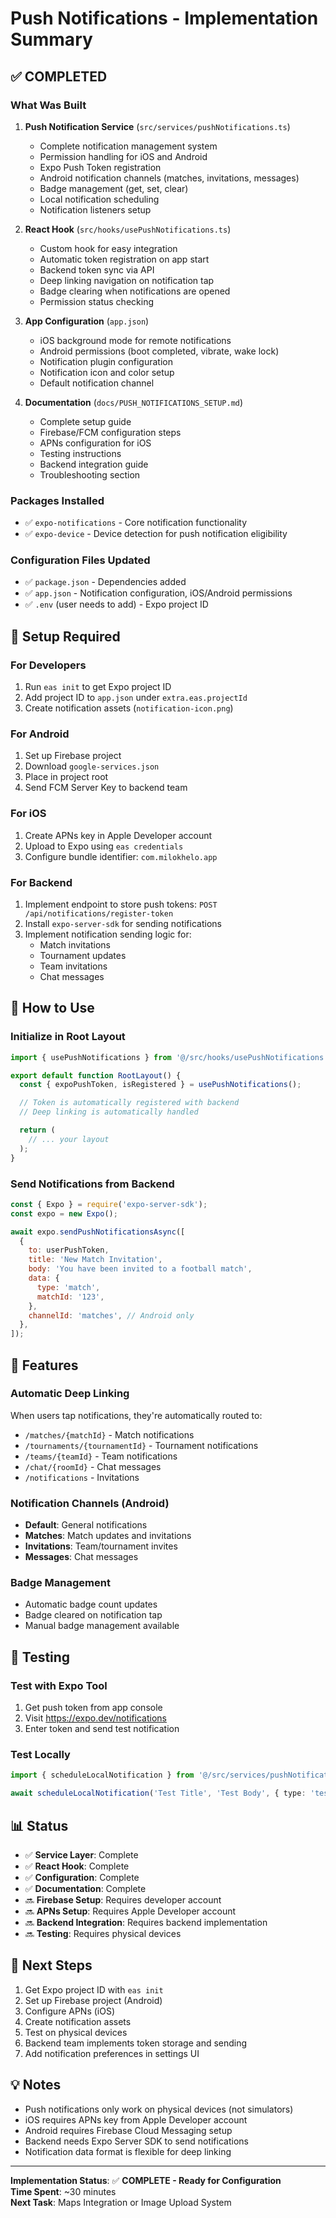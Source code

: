 # Push Notifications - Implementation Summary

## ✅ COMPLETED

### What Was Built

1. **Push Notification Service** (`src/services/pushNotifications.ts`)
   - Complete notification management system
   - Permission handling for iOS and Android
   - Expo Push Token registration
   - Android notification channels (matches, invitations, messages)
   - Badge management (get, set, clear)
   - Local notification scheduling
   - Notification listeners setup

2. **React Hook** (`src/hooks/usePushNotifications.ts`)
   - Custom hook for easy integration
   - Automatic token registration on app start
   - Backend token sync via API
   - Deep linking navigation on notification tap
   - Badge clearing when notifications are opened
   - Permission status checking

3. **App Configuration** (`app.json`)
   - iOS background mode for remote notifications
   - Android permissions (boot completed, vibrate, wake lock)
   - Notification plugin configuration
   - Notification icon and color setup
   - Default notification channel

4. **Documentation** (`docs/PUSH_NOTIFICATIONS_SETUP.md`)
   - Complete setup guide
   - Firebase/FCM configuration steps
   - APNs configuration for iOS
   - Testing instructions
   - Backend integration guide
   - Troubleshooting section

### Packages Installed

- ✅ `expo-notifications` - Core notification functionality
- ✅ `expo-device` - Device detection for push notification eligibility

### Configuration Files Updated

- ✅ `package.json` - Dependencies added
- ✅ `app.json` - Notification configuration, iOS/Android permissions
- ✅ `.env` (user needs to add) - Expo project ID

## 🔧 Setup Required

### For Developers

1. Run `eas init` to get Expo project ID
2. Add project ID to `app.json` under `extra.eas.projectId`
3. Create notification assets (`notification-icon.png`)

### For Android

1. Set up Firebase project
2. Download `google-services.json`
3. Place in project root
4. Send FCM Server Key to backend team

### For iOS

1. Create APNs key in Apple Developer account
2. Upload to Expo using `eas credentials`
3. Configure bundle identifier: `com.milokhelo.app`

### For Backend

1. Implement endpoint to store push tokens: `POST /api/notifications/register-token`
2. Install `expo-server-sdk` for sending notifications
3. Implement notification sending logic for:
   - Match invitations
   - Tournament updates
   - Team invitations
   - Chat messages

## 📱 How to Use

### Initialize in Root Layout

```typescript
import { usePushNotifications } from '@/src/hooks/usePushNotifications';

export default function RootLayout() {
  const { expoPushToken, isRegistered } = usePushNotifications();

  // Token is automatically registered with backend
  // Deep linking is automatically handled

  return (
    // ... your layout
  );
}
```

### Send Notifications from Backend

```javascript
const { Expo } = require('expo-server-sdk');
const expo = new Expo();

await expo.sendPushNotificationsAsync([
  {
    to: userPushToken,
    title: 'New Match Invitation',
    body: 'You have been invited to a football match',
    data: {
      type: 'match',
      matchId: '123',
    },
    channelId: 'matches', // Android only
  },
]);
```

## 🎯 Features

### Automatic Deep Linking

When users tap notifications, they're automatically routed to:

- `/matches/{matchId}` - Match notifications
- `/tournaments/{tournamentId}` - Tournament notifications
- `/teams/{teamId}` - Team notifications
- `/chat/{roomId}` - Chat messages
- `/notifications` - Invitations

### Notification Channels (Android)

- **Default**: General notifications
- **Matches**: Match updates and invitations
- **Invitations**: Team/tournament invites
- **Messages**: Chat messages

### Badge Management

- Automatic badge count updates
- Badge cleared on notification tap
- Manual badge management available

## 🧪 Testing

### Test with Expo Tool

1. Get push token from app console
2. Visit <https://expo.dev/notifications>
3. Enter token and send test notification

### Test Locally

```typescript
import { scheduleLocalNotification } from '@/src/services/pushNotifications';

await scheduleLocalNotification('Test Title', 'Test Body', { type: 'test' });
```

## 📊 Status

- ✅ **Service Layer**: Complete
- ✅ **React Hook**: Complete
- ✅ **Configuration**: Complete
- ✅ **Documentation**: Complete
- 🔜 **Firebase Setup**: Requires developer account
- 🔜 **APNs Setup**: Requires Apple Developer account
- 🔜 **Backend Integration**: Requires backend implementation
- 🔜 **Testing**: Requires physical devices

## 🚀 Next Steps

1. Get Expo project ID with `eas init`
2. Set up Firebase project (Android)
3. Configure APNs (iOS)
4. Create notification assets
5. Test on physical devices
6. Backend team implements token storage and sending
7. Add notification preferences in settings UI

## 💡 Notes

- Push notifications only work on physical devices (not simulators)
- iOS requires APNs key from Apple Developer account
- Android requires Firebase Cloud Messaging setup
- Backend needs Expo Server SDK to send notifications
- Notification data format is flexible for deep linking

---

**Implementation Status**: ✅ **COMPLETE - Ready for Configuration**  
**Time Spent**: ~30 minutes  
**Next Task**: Maps Integration or Image Upload System
